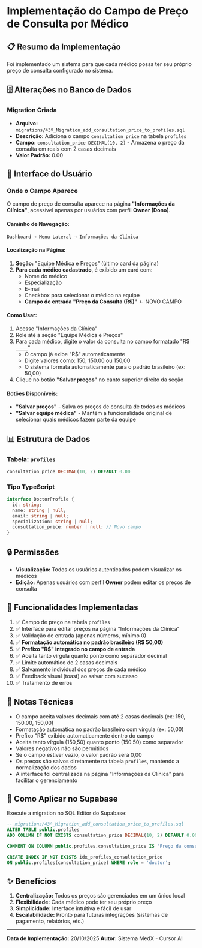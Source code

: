 # Implementação do Campo de Preço de Consulta por Médico

## 📋 Resumo da Implementação

Foi implementado um sistema para que cada médico possa ter seu próprio preço de consulta configurado no sistema.

## 🗄️ Alterações no Banco de Dados

### Migration Criada
- **Arquivo:** `migrations/43º_Migration_add_consultation_price_to_profiles.sql`
- **Descrição:** Adiciona o campo `consultation_price` na tabela `profiles`
- **Campo:** `consultation_price DECIMAL(10, 2)` - Armazena o preço da consulta em reais com 2 casas decimais
- **Valor Padrão:** 0.00

## 🎨 Interface do Usuário

### Onde o Campo Aparece

O campo de preço de consulta aparece na página **"Informações da Clínica"**, acessível apenas por usuários com perfil **Owner (Dono)**.

#### Caminho de Navegação:
```
Dashboard → Menu Lateral → Informações da Clínica
```

#### Localização na Página:
1. **Seção:** "Equipe Médica e Preços" (último card da página)
2. **Para cada médico cadastrado**, é exibido um card com:
   - Nome do médico
   - Especialização
   - E-mail
   - Checkbox para selecionar o médico na equipe
   - **Campo de entrada "Preço da Consulta (R$)"** ← NOVO CAMPO

#### Como Usar:
1. Acesse "Informações da Clínica"
2. Role até a seção "Equipe Médica e Preços"
3. Para cada médico, digite o valor da consulta no campo formatado "R$ _____"
   - O campo já exibe "R$" automaticamente
   - Digite valores como: 150, 150.00 ou 150,00
   - O sistema formata automaticamente para o padrão brasileiro (ex: 50,00)
4. Clique no botão **"Salvar preços"** no canto superior direito da seção

#### Botões Disponíveis:
- **"Salvar preços"** - Salva os preços de consulta de todos os médicos
- **"Salvar equipe médica"** - Mantém a funcionalidade original de selecionar quais médicos fazem parte da equipe

## 📊 Estrutura de Dados

### Tabela: `profiles`
```sql
consultation_price DECIMAL(10, 2) DEFAULT 0.00
```

### Tipo TypeScript
```typescript
interface DoctorProfile {
  id: string;
  name: string | null;
  email: string | null;
  specialization: string | null;
  consultation_price: number | null; // Novo campo
}
```

## 🔒 Permissões

- **Visualização:** Todos os usuários autenticados podem visualizar os médicos
- **Edição:** Apenas usuários com perfil **Owner** podem editar os preços de consulta

## 🎯 Funcionalidades Implementadas

1. ✅ Campo de preço na tabela `profiles`
2. ✅ Interface para editar preços na página "Informações da Clínica"
3. ✅ Validação de entrada (apenas números, mínimo 0)
4. ✅ **Formatação automática no padrão brasileiro (R$ 50,00)**
5. ✅ **Prefixo "R$" integrado no campo de entrada**
6. ✅ Aceita tanto vírgula quanto ponto como separador decimal
7. ✅ Limite automático de 2 casas decimais
8. ✅ Salvamento individual dos preços de cada médico
9. ✅ Feedback visual (toast) ao salvar com sucesso
10. ✅ Tratamento de erros

## 📝 Notas Técnicas

- O campo aceita valores decimais com até 2 casas decimais (ex: 150, 150.00, 150,00)
- Formatação automática no padrão brasileiro com vírgula (ex: 50,00)
- Prefixo "R$" exibido automaticamente dentro do campo
- Aceita tanto vírgula (150,50) quanto ponto (150.50) como separador
- Valores negativos não são permitidos
- Se o campo estiver vazio, o valor padrão será 0,00
- Os preços são salvos diretamente na tabela `profiles`, mantendo a normalização dos dados
- A interface foi centralizada na página "Informações da Clínica" para facilitar o gerenciamento

## 🚀 Como Aplicar no Supabase

Execute a migration no SQL Editor do Supabase:

```sql
-- migrations/43º_Migration_add_consultation_price_to_profiles.sql
ALTER TABLE public.profiles
ADD COLUMN IF NOT EXISTS consultation_price DECIMAL(10, 2) DEFAULT 0.00;

COMMENT ON COLUMN public.profiles.consultation_price IS 'Preço da consulta do médico (em reais)';

CREATE INDEX IF NOT EXISTS idx_profiles_consultation_price 
ON public.profiles(consultation_price) WHERE role = 'doctor';
```

## ✨ Benefícios

1. **Centralização:** Todos os preços são gerenciados em um único local
2. **Flexibilidade:** Cada médico pode ter seu próprio preço
3. **Simplicidade:** Interface intuitiva e fácil de usar
4. **Escalabilidade:** Pronto para futuras integrações (sistemas de pagamento, relatórios, etc.)

---

**Data de Implementação:** 20/10/2025
**Autor:** Sistema MedX - Cursor AI

